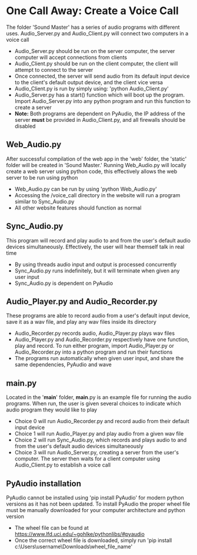 # One Call Away: Create a Voice Call
The folder 'Sound Master' has a series of audio programs with different uses. Audio_Server.py and Audio_Client.py will connect two computers in a voice call
- Audio_Server.py should be run on the server computer, the server computer will accept connections from clients
- Audio_Client.py should be run on the client computer, the client will attempt to connect to the server
- Once connected, the server will send audio from its default input device to the client's default output device, and the client vice versa
- Audio_Client.py is run by simply using: 'python Audio_Client.py'
- Audio_Server.py has a start() function which will boot up the program. Import Audio_Server.py into any python program and run this function to create a server
- **Note:** Both programs are dependent on PyAudio, the IP address of the server **must** be provided in Audio_Client.py, and all firewalls should be disabled

## Web_Audio.py
After successful compilation of the web app in the 'web' folder, the 'static' folder will be created in 'Sound Master.' Running Web_Audio.py will locally create a web server using python code, this effectively allows the web server to be run using python
- Web_Audio.py can be run by using 'python Web_Audio.py'
- Accessing the /voice_call directory in the website will run a program similar to Sync_Audio.py
- All other website features should function as normal

## Sync_Audio.py
This program will record and play audio to and from the user's default audio devices simultaneously. Effectively, the user will hear themself talk in real time
- By using threads audio input and output is processed concurrently
- Sync_Audio.py runs indefinitely, but it will terminate when given any user input
- Sync_Audio.py is dependent on PyAudio

## Audio_Player.py and Audio_Recorder.py
These programs are able to record audio from a user's default input device, save it as a wav file, and play any wav files inside its directory
- Audio_Recorder.py records audio, Audio_Player.py plays wav files
- Audio_Player.py and Audio_Recorder.py respectively have one function, play and record. To run either program, import Audio_Player.py or Audio_Recorder.py into a python program and run their functions
- The programs run automatically when given user input, and share the same dependencies, PyAudio and wave

## __main__.py
Located in the '__main__' folder, __main__.py is an example file for running the audio programs. When run, the user is given several choices to indicate which audio program they would like to play
- Choice 0 will run Audio_Recorder.py and record audio from their default input device 
- Choice 1 will run Audio_Player.py and play audio from a given wav file
- Choice 2 will run Sync_Audio.py, which records and plays audio to and from the user's default audio devices simultaneously
- Choice 3 will run Audio_Server.py, creating a server from the user's computer. The server then waits for a client computer using Audio_Client.py to establish a voice call

## PyAudio installation
PyAudio cannot be installed using 'pip install PyAudio' for modern python versions as it has not been updated.
To install PyAudio the proper wheel file must be manually downloaded for your computer architecture and python version
- The wheel file can be found at https://www.lfd.uci.edu/~gohlke/pythonlibs/#pyaudio
- Once the correct wheel file is downloaded, simply run 'pip install c:\Users\username\Downloads\wheel_file_name'


